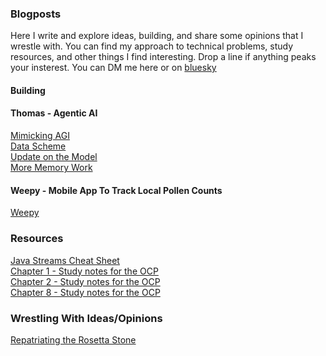 ### Blogposts
Here I write and explore ideas, building, and share some opinions that I wrestle with. You can find my approach to technical problems, study resources, and other things I find interesting.
Drop a line if anything peaks your insterest. You can DM me here or on [bluesky](https://bsky.app/profile/bradyhawkins.dev)

#### Building
#### Thomas - Agentic AI
[Mimicking AGI](https://github.com/hawk0120/blog/blob/main/Building-Thomas-MimickingAGI.md)\
[Data Scheme](https://github.com/hawk0120/blog/blob/main/Building-Thomas-DataScheme.md)\
[Update on the Model](https://github.com/hawk0120/blog/blob/main/I%20don't%20have%20to%20build%20corememories.md)\
[More Memory Work](https://github.com/hawk0120/blog/blob/main/Building-Thomas-MoreMemoryWork.md)

#### Weepy - Mobile App To Track Local Pollen Counts
[Weepy](https://github.com/hawk0120/blog/blob/main/Weeping-Solution.md)


### Resources
[Java Streams Cheat Sheet](https://github.com/hawk0120/blog/blob/main/Java-Streams-CheatSheet.md)\
[Chapter 1 - Study notes for the OCP](https://github.com/hawk0120/blog/blob/main/Ch%201%20-%20Building%20Blocks.md)\
[Chapter 2 - Study notes for the OCP](https://github.com/hawk0120/blog/blob/main/Ch.%202%20-%20Operators.md)\
[Chapter 8 - Study notes for the OCP](https://github.com/hawk0120/blog/blob/main/Ch%208%20-%20Lambdas%20and%20Functional%20Interfaces.md)


### Wrestling With Ideas/Opinions
[Repatriating the Rosetta Stone](https://github.com/hawk0120/blog/blob/main/Repatriating-The-Rosetta-Stone.md)
